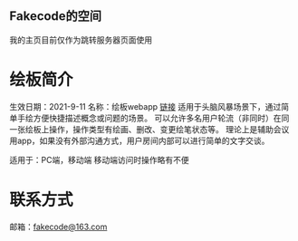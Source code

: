## Fakecode的空间

我的主页目前仅作为跳转服务器页面使用

# 绘板简介
生效日期：2021-9-11 
名称：绘板webapp 
[链接](http://112.126.67.77)
适用于头脑风暴场景下，通过简单手绘方便快捷描述概念或问题的场景。
可以允许多名用户轮流（非同时）在同一张绘板上操作，操作类型有绘画、删改、变更绘笔状态等。
理论上是辅助会议用app，如果没有外部沟通方式，用户房间内部可以进行简单的文字交谈。

适用于：PC端，移动端
移动端访问时操作略有不便

# 联系方式
邮箱：fakecode@163.com

